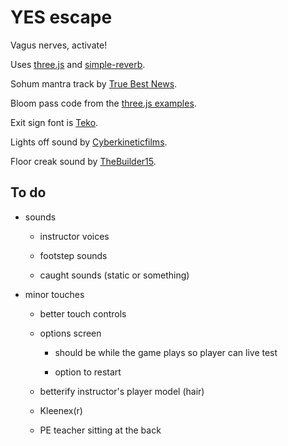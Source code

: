# YES escape

Vagus nerves, activate!

Uses [three.js](https://threejs.org/) and [simple-reverb](https://github.com/web-audio-components/simple-reverb/).

Sohum mantra track by [True Best News](https://www.youtube.com/watch?v=xOl7MWGjVRo).

Bloom pass code from the [three.js examples](https://threejs.org/examples/#webgl_postprocessing_unreal_bloom).

Exit sign font is [Teko](https://fonts.google.com/specimen/Teko).

Lights off sound by [Cyberkineticfilms](https://freesound.org/people/Cyberkineticfilms/sounds/135434/).

Floor creak sound by [TheBuilder15](https://freesound.org/people/TheBuilder15/sounds/367050/).

## To do

- sounds

  - instructor voices

  - footstep sounds

  - caught sounds (static or something)

- minor touches

  - better touch controls

  - options screen

    - should be while the game plays so player can live test

    - option to restart

  - betterify instructor's player model (hair)

  - Kleenex(r)

  - PE teacher sitting at the back
